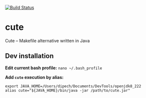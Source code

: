[![Build Status](https://travis-ci.com/DiPech/cute.svg?branch=develop)](https://travis-ci.com/DiPech/cute)

# cute
Cute – Makefile alternative written in Java

## Dev installation
**Edit current bash profile:**
`nano ~/.bash_profile`

**Add `cute` execution by alias:**
```
export JAVA_HOME=/Users/dipech/Documents/DevTools/openjdk8_222
alias cute="${JAVA_HOME}/bin/java -jar /path/to/cute.jar"
```
